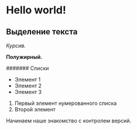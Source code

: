 # Hello world!

## Выделение текста


*Курсив.*

**Полужирный.**

####### Списки

* Элемент 1
* Элемент 2
* Элемент 3 

1. Первый элемент нумерованного списка
2. Второй элемент

Начинаем наше знакомство с контролем версий.